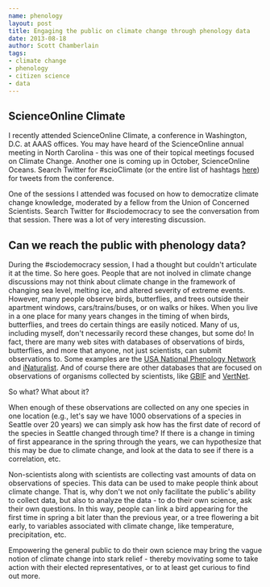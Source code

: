 ```yaml
---
name: phenology
layout: post
title: Engaging the public on climate change through phenology data
date: 2013-08-18
author: Scott Chamberlain
tags:
- climate change
- phenology
- citizen science
- data
---
```


## ScienceOnline Climate

I recently attended ScienceOnline Climate, a conference in Washington, D.C. at AAAS offices. You may have heard of the ScienceOnline annual meeting in North Carolina - this was one of their topical meetings focused on Climate Change. Another one is coming up in October, ScienceOnline Oceans. Search Twitter for \#scioClimate (or the entire list of hashtags [here][tags]) for tweets from the conference.

One of the sessions I attended was focused on how to democratize climate change knowledge, moderated by a fellow from the Union of Concerned Scientists. Search Twitter for \#sciodemocracy to see the conversation from that session. There was a lot of very interesting discussion.

## Can we reach the public with phenology data?

During the \#sciodemocracy session, I had a thought but couldn't articulate it at the time. So here goes. People that are not inolved in climate change discussions may not think about climate change in the framework of changing sea level, melting ice, and altered severity of extreme events. However, many people observe birds, butterflies, and trees outside their apartment windows, cars/trains/buses, or on walks or hikes. When you live in a one place for many years changes in the timing of when birds, butterflies, and trees do certain things are easily noticed. Many of us, including myself, don't necessarily record these changes, but some do! In fact, there are many web sites with databases of observations of birds, butterflies, and more that anyone, not just scientists, can submit observations to. Some examples are the [USA National Phenology Network][usnpn] and [iNaturalist][inat]. And of course there are other databases that are focused on observations of organisms collected by scientists, like [GBIF][gbif] and [VertNet][vertnet]. 

So what? What about it?

When enough of these observations are collected on any one species in one location (e.g., let's say we have 1000 observations of a species in Seattle over 20 years) we can simply ask how has the first date of record of the species in Seattle changed through time? If there is a change in timing of first appearance in the spring through the years, we can hypothesize that this may be due to climate change, and look at the data to see if there is a correlation, etc. 

Non-scientists along with scientists are collecting vast amounts of data on observations of species. This data can be used to make people think about climate change. That is, why don't we not only facilitate the public's ability to collect data, but also to analyze the data - to do their own science, ask their own questions. In this way, people can link a bird appearing for the first time in spring a bit later than the previous year, or a tree flowering a bit early, to variables associated with climate change, like temperature, precipitation, etc. 

Empowering the general public to do their own science may bring the vague notion of climate change into stark relief - thereby movivating some to take action with their elected representatives, or to at least get curious to find out more. 

[tags]: https://gist.github.com/SChamberlain/6213308
[usnpn]: https://www.usanpn.org/
[inat]: http://www.inaturalist.org/
[gbif]: http://www.gbif.org/
[vertnet]: http://vertnet.org/index.php
